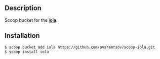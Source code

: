 ## Description

Scoop bucket for the [**iola**](https://github.com/pvarentsov/iola).

## Installation

```bash
$ scoop bucket add iola https://github.com/pvarentsov/scoop-iola.git
$ scoop install iola
```
